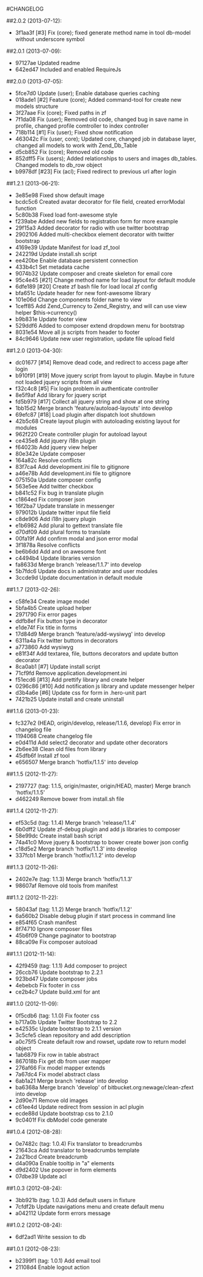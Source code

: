 #CHANGELOG

##2.0.2 (2013-07-12):
- 3f1aa3f [#3] Fix (core); fixed generate method name in tool db-model without underscore symbol

##2.0.1 (2013-07-09):
- 97127ae Updated readme
- 642ed47 Included and enabled RequireJs

##2.0.0 (2013-07-05):
- 5fce7d0 Update (user); Enable database queries caching
- 018ade1 [#2] Feature (core); Added command-tool for create new models structure
- 3f27aae Fix (core); Fixed paths in zf
- 7f1da08 Fix (user); Removed old code, changed bug in save name in profile, changed profile comtroller to index controller
- 718b114 [#1] Fix (user); Fixed show notification
- 463042c Fix (user, core); Updated core, changed job in database layer, changed all models to work with Zend_Db_Table
- d5cb852 Fix (core); Removed old code
- 852dff5 Fix (users); Added relationships to users and images db_tables. Changed models to db_row object
- b9978df [#23] Fix (acl); Fixed redirect to previous url after login

##1.2.1 (2013-06-21):
- 3e85e98 Fixed show default image
- bcdc5c6 Created avatar decorator for file field, created errorModal function
- 5c80b38 Fixed load font-awesome style
- f239abe Added new fields to registration form for more example
- 29f15a3 Added decorator for radio with use twitter bootstrap
- 2902106 Added multi-checkbox element decorator with twitter bootstrap
- 4169e39 Update Manifest for load zf_tool
- 242219d Update install.sh script
- ee420be Enable database persistent connection
- 433b4c1 Set metadata cache
- 9074b32 Update composer and create skeleton for email core
- 95c4e45 [#21] Change method name for load layout for default module
- 6dfe189 [#20] Create zf bash file for load local zf config
- bfa651c Update header for new font-awesome library
- 101e06d Change components folder name to view
- 1ceff85 Add Zend_Currency to Zend_Registry, and will can use view helper $this->currency()
- b9b831e Update footer view
- 529ddf6 Added to composer extend dropdown menu for bootstrap
- 8031e54 Move all js scripts from header to footer
- 84c9646 Update new user registration, update file upload field

##1.2.0 (2013-04-30):
- dc01677 [#14] Remove dead code, and redirect to access page after login
- b910f91 [#19] Move jquery script from layout to plugin. Maybe in future not loaded jquery scripts from all view
- f32c4c8 [#5] Fix login problem in authenticate controller
- 8e5f9af Add library for jquery script
- fd5b979 [#17] Collect all jquery string and show at one string
- 1bb15d2 Merge branch 'feature/autoload-layouts' into develop
- 69efc87 [#18] Load plugin after dispatch loot shutdown
- 42b5c68 Create layout plugin with autoloading existing layout for modules
- 962f220 Create controller plugin for autoload layout
- ce435e8 Add jquery i18n plugin
- f64023b Add jquery view helper
- 80e342e Update composer
- 164a82c Resolve conflicts
- 83f7ca4 Add development.ini file to gitignore
- a46e78b Add development.ini file to gitignore
- 075150a Update composer config
- 563e5ee Add twitter checkbox
- b841c52 Fix bug in translate plugin
- c1864ed Fix composer json
- 16f2ba7 Update translate in messenger
- 979012b Update twitter input file field
- c8de906 Add i18n jquery plugin
- e1b6982 Add plural to gettext translate file
- d70df09 Add plural forms to translate
- 00fa19f Add confirm modal and json error modal
- 3f1878a Resolve conflicts
- be6b6dd Add and on awesome font
- c4494b4 Update libraries version
- fa8633d Merge branch 'release/1.1.7' into develop
- 5b7fdc6 Update docs in administrator and user modules
- 3ccde9d Update documentation in default module

##1.1.7 (2013-02-26):
- c58fe34 Create image model
- 5bfa4b5 Create upload helper
- 2971790 Fix error pages
- ddfb8ef Fix button type in decorator
- e1de74f Fix title in forms
- 17d84d9 Merge branch 'feature/add-wysiwyg' into develop
- 6311a4a Fix twitter buttons in decorators
- a773860 Add wysiwyg
- e81f34f Add textarea, file, buttons decorators and update button decorator
- 8ca0ab1 [#7] Update install script
- 71cf9fd Remove application.development.ini
- f51ecd6 [#13] Add prettify library and create helper
- 0296c86 [#10] Add notification js library and update messenger helper
- d3b4a6e [#6] Update css for form in .hero-unit part
- 7421b25 Update install and create uninstall

##1.1.6 (2013-01-23):
- fc327e2 (HEAD, origin/develop, release/1.1.6, develop) Fix error in changelog file
- 1194068 Create changelog file
- e0d411d Add select2 decorator and update other decorators
- 2b6ee38 Clean old files from library
- 45dfb6f Install zf tool
- e656507 Merge branch 'hotfix/1.1.5' into develop

##1.1.5 (2012-11-27):
- 2197727 (tag: 1.1.5, origin/master, origin/HEAD, master) Merge branch 'hotfix/1.1.5'
- d462249 Remove bower from install.sh file

##1.1.4 (2012-11-27):
- ef53c5d (tag: 1.1.4) Merge branch 'release/1.1.4'
- 6b0dff2 Update zf-debug plugin and add js libraries to composer
- 58e99dc Create install bash script
- 74a41c0 Move jquery & bootstrap to bower create bower json config
- c18d5e2 Merge branch 'hotfix/1.1.3' into develop
- 337fcb1 Merge branch 'hotfix/1.1.2' into develop

##1.1.3 (2012-11-26):
- 2402e7e (tag: 1.1.3) Merge branch 'hotfix/1.1.3'
- 98607af Remove old tools from manifest

##1.1.2 (2012-11-22):
- 58043af (tag: 1.1.2) Merge branch 'hotfix/1.1.2'
- 6a560b2 Disable debug plugin if start process in command line
- e854f65 Crash manifest
- 8f74710 Ignore composer files
- 45b6f09 Change paginator to bootstrap
- 88ca09e Fix composer autoload

##1.1.1 (2012-11-14):
- 42f9459 (tag: 1.1.1) Add composer to project
- 26ccb76 Update bootstrap to 2.2.1
- 923bd47 Update composer jobs
- 4ebebcb Fix footer in css
- ce2b4c7 Update build.xml for ant

##1.1.0 (2012-11-09):
- 0f5cdb6 (tag: 1.1.0) Fix footer css
- b717a0b Update Twitter Bootstrap to 2.2
- e42535c Update bootstrap to 2.1.1 version
- 3c5cfe5 clean repository and add description
- a0c75f5 Create default row and rowset, update row to return model object
- 1ab6879 Fix row in table abstract
- 867018b Fix get db from user mapper
- 276af66 Fix model mapper extends
- 7a67dc4 Fix model abstract class
- 6ab1a21 Merge branch 'release' into develop
- ba6368a Merge branch 'develop' of bitbucket.org:newage/clean-zfext into develop
- 2d90e71 Remove old images
- c61ee4d Update redirect from session in acl plugin
- ecde88d Update bootstrap css to 2.1.0
- 9c0401f Fix dbModel code generate

##1.0.4 (2012-08-28):
- 0e7482c (tag: 1.0.4) Fix translator to breadcrumbs
- 21643ca Add translator to breadcrumbs template
- 2a21bcd Create breadcrumb
- d4a090a Enable tooltip in "a" elements
- d9d2402 Use popover in form elements
- 07dbe39 Update acl

##1.0.3 (2012-08-24):
- 3bb921b (tag: 1.0.3) Add default users in fixture
- 7cfdf2b Update navigations menu and create default menu
- a042112 Update form errors message


##1.0.2 (2012-08-24):
- 6df2ad1 Write session to db

##1.0.1 (2012-08-23):
- b2399f1 (tag: 1.0.1) Add email tool
- 21108d4 Enable logout action


